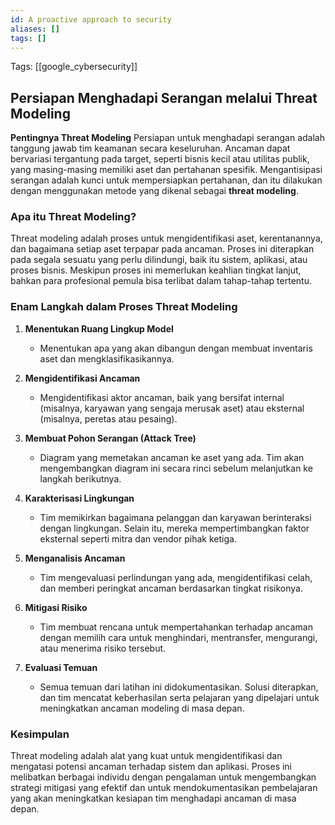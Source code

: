 ```yaml
---
id: A proactive approach to security
aliases: []
tags: []
---
```


Tags: [[google_cybersecurity]]

## Persiapan Menghadapi Serangan melalui Threat Modeling

**Pentingnya Threat Modeling**
Persiapan untuk menghadapi serangan adalah tanggung jawab tim keamanan secara keseluruhan. Ancaman dapat bervariasi tergantung pada target, seperti bisnis kecil atau utilitas publik, yang masing-masing memiliki aset dan pertahanan spesifik. Mengantisipasi serangan adalah kunci untuk mempersiapkan pertahanan, dan itu dilakukan dengan menggunakan metode yang dikenal sebagai **threat modeling**.

### Apa itu Threat Modeling?
Threat modeling adalah proses untuk mengidentifikasi aset, kerentanannya, dan bagaimana setiap aset terpapar pada ancaman. Proses ini diterapkan pada segala sesuatu yang perlu dilindungi, baik itu sistem, aplikasi, atau proses bisnis. Meskipun proses ini memerlukan keahlian tingkat lanjut, bahkan para profesional pemula bisa terlibat dalam tahap-tahap tertentu.

### Enam Langkah dalam Proses Threat Modeling

1. **Menentukan Ruang Lingkup Model**
   - Menentukan apa yang akan dibangun dengan membuat inventaris aset dan mengklasifikasikannya.

2. **Mengidentifikasi Ancaman**
   - Mengidentifikasi aktor ancaman, baik yang bersifat internal (misalnya, karyawan yang sengaja merusak aset) atau eksternal (misalnya, peretas atau pesaing).

3. **Membuat Pohon Serangan (Attack Tree)**
   - Diagram yang memetakan ancaman ke aset yang ada. Tim akan mengembangkan diagram ini secara rinci sebelum melanjutkan ke langkah berikutnya.

4. **Karakterisasi Lingkungan**
   - Tim memikirkan bagaimana pelanggan dan karyawan berinteraksi dengan lingkungan. Selain itu, mereka mempertimbangkan faktor eksternal seperti mitra dan vendor pihak ketiga.

5. **Menganalisis Ancaman**
   - Tim mengevaluasi perlindungan yang ada, mengidentifikasi celah, dan memberi peringkat ancaman berdasarkan tingkat risikonya.

6. **Mitigasi Risiko**
   - Tim membuat rencana untuk mempertahankan terhadap ancaman dengan memilih cara untuk menghindari, mentransfer, mengurangi, atau menerima risiko tersebut.

7. **Evaluasi Temuan**
   - Semua temuan dari latihan ini didokumentasikan. Solusi diterapkan, dan tim mencatat keberhasilan serta pelajaran yang dipelajari untuk meningkatkan ancaman modeling di masa depan.

### Kesimpulan
Threat modeling adalah alat yang kuat untuk mengidentifikasi dan mengatasi potensi ancaman terhadap sistem dan aplikasi. Proses ini melibatkan berbagai individu dengan pengalaman untuk mengembangkan strategi mitigasi yang efektif dan untuk mendokumentasikan pembelajaran yang akan meningkatkan kesiapan tim menghadapi ancaman di masa depan.
